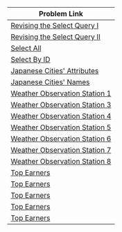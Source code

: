 | Problem Link |
| ------------------|
|[Revising the Select Query I](https://www.hackerrank.com/challenges/revising-the-select-query/problem?isFullScreen=true)|
|[Revising the Select Query II](https://www.hackerrank.com/challenges/revising-the-select-query-2/problem?isFullScreen=true)|
|[Select All](https://www.hackerrank.com/challenges/select-all-sql/problem?isFullScreen=true)|
|[Select By ID](https://www.hackerrank.com/challenges/select-by-id/problem?isFullScreen=true)|
|[Japanese Cities' Attributes](https://www.hackerrank.com/challenges/japanese-cities-attributes/problem?isFullScreen=true)|
|[Japanese Cities' Names](https://www.hackerrank.com/challenges/japanese-cities-name/problem?isFullScreen=true)|
|[Weather Observation Station 1](https://www.hackerrank.com/challenges/weather-observation-station-1/problem?isFullScreen=true)|
|[Weather Observation Station 3](https://www.hackerrank.com/challenges/weather-observation-station-3/problem?isFullScreen=true)|
|[Weather Observation Station 4](https://www.hackerrank.com/challenges/weather-observation-station-4/problem?isFullScreen=true)|
|[Weather Observation Station 5](https://www.hackerrank.com/challenges/weather-observation-station-5/problem?isFullScreen=true)|
|[Weather Observation Station 6](https://www.hackerrank.com/challenges/weather-observation-station-6/problem?isFullScreen=true)|
|[Weather Observation Station 7](https://www.hackerrank.com/challenges/weather-observation-station-7/problem?isFullScreen=true)|
|[Weather Observation Station 8](https://www.hackerrank.com/challenges/weather-observation-station-8/problem?isFullScreen=true)|
|[Top Earners](https://www.hackerrank.com/challenges/earnings-of-employees/problem?isFullScreen=true)|
|[Top Earners](https://www.hackerrank.com/challenges/earnings-of-employees/problem?isFullScreen=true)|
|[Top Earners](https://www.hackerrank.com/challenges/earnings-of-employees/problem?isFullScreen=true)|
|[Top Earners](https://www.hackerrank.com/challenges/earnings-of-employees/problem?isFullScreen=true)|
|[Top Earners](https://www.hackerrank.com/challenges/earnings-of-employees/problem?isFullScreen=true)|


